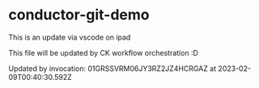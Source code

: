 # conductor-git-demo
This is an update via vscode on ipad

This file will be updated by CK workflow orchestration :D


Updated by invocation: 01GRSSVRM06JY3RZ2JZ4HCRGAZ at 2023-02-09T00:40:30.592Z